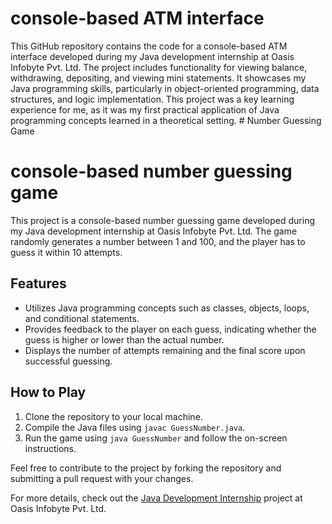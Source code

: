 <h1>console-based ATM interface</h1>
This GitHub repository contains the code for a console-based ATM interface developed during my Java development internship at Oasis Infobyte Pvt. Ltd. 
The project includes functionality for viewing balance, withdrawing, depositing, and viewing mini statements. 
It showcases my Java programming skills, particularly in object-oriented programming, data structures, and logic implementation. 
This project was a key learning experience for me, as it was my first practical application of Java programming concepts learned in a theoretical setting.
# Number Guessing Game

<h1>console-based number guessing game</h1>
This project is a console-based number guessing game developed during my Java development internship at Oasis Infobyte Pvt. Ltd. The game randomly generates a number between 1 and 100, and the player has to guess it within 10 attempts.

## Features

- Utilizes Java programming concepts such as classes, objects, loops, and conditional statements.
- Provides feedback to the player on each guess, indicating whether the guess is higher or lower than the actual number.
- Displays the number of attempts remaining and the final score upon successful guessing.

## How to Play

1. Clone the repository to your local machine.
2. Compile the Java files using `javac GuessNumber.java`.
3. Run the game using `java GuessNumber` and follow the on-screen instructions.

Feel free to contribute to the project by forking the repository and submitting a pull request with your changes.

For more details, check out the [Java Development Internship](internship_project_link) project at Oasis Infobyte Pvt. Ltd.

